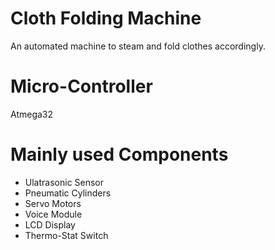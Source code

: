 # Cloth Folding Machine

An automated machine to steam and fold clothes accordingly.

# Micro-Controller

Atmega32

# Mainly used Components

* Ulatrasonic Sensor
* Pneumatic Cylinders
* Servo Motors
* Voice Module
* LCD Display
* Thermo-Stat Switch

